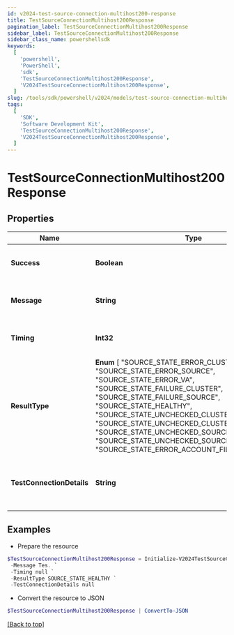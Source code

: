 ```yaml
---
id: v2024-test-source-connection-multihost200-response
title: TestSourceConnectionMultihost200Response
pagination_label: TestSourceConnectionMultihost200Response
sidebar_label: TestSourceConnectionMultihost200Response
sidebar_class_name: powershellsdk
keywords:
  [
    'powershell',
    'PowerShell',
    'sdk',
    'TestSourceConnectionMultihost200Response',
    'V2024TestSourceConnectionMultihost200Response',
  ]
slug: /tools/sdk/powershell/v2024/models/test-source-connection-multihost200-response
tags:
  [
    'SDK',
    'Software Development Kit',
    'TestSourceConnectionMultihost200Response',
    'V2024TestSourceConnectionMultihost200Response',
  ]
---
```


# TestSourceConnectionMultihost200Response

## Properties

| Name | Type | Description | Notes |
| --- | --- | --- | --- |
| **Success** | **Boolean** | Source's test connection status. | [optional] |
| **Message** | **String** | Source's test connection message. | [optional] |
| **Timing** | **Int32** | Source's test connection timing. | [optional] |
| **ResultType** | **Enum** [ "SOURCE_STATE_ERROR_CLUSTER", "SOURCE_STATE_ERROR_SOURCE", "SOURCE_STATE_ERROR_VA", "SOURCE_STATE_FAILURE_CLUSTER", "SOURCE_STATE_FAILURE_SOURCE", "SOURCE_STATE_HEALTHY", "SOURCE_STATE_UNCHECKED_CLUSTER", "SOURCE_STATE_UNCHECKED_CLUSTER_NO_SOURCES", "SOURCE_STATE_UNCHECKED_SOURCE", "SOURCE_STATE_UNCHECKED_SOURCE_NO_ACCOUNTS", "SOURCE_STATE_ERROR_ACCOUNT_FILE_IMPORT" ] | Source's human-readable result type. | [optional] |
| **TestConnectionDetails** | **String** | Source's human-readable test connection details. | [optional] |

## Examples

- Prepare the resource

```powershell
$TestSourceConnectionMultihost200Response = Initialize-V2024TestSourceConnectionMultihost200Response  -Success true `
 -Message Tes. `
 -Timing null `
 -ResultType SOURCE_STATE_HEALTHY `
 -TestConnectionDetails null
```

- Convert the resource to JSON

```powershell
$TestSourceConnectionMultihost200Response | ConvertTo-JSON
```

[[Back to top]](#)
